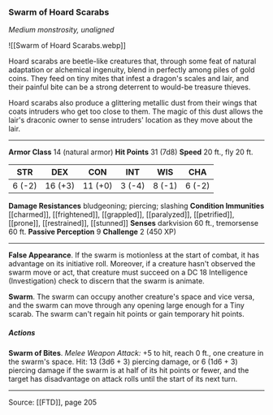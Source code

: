 ### Swarm of Hoard Scarabs
_Medium monstrosity, unaligned_

![[Swarm of Hoard Scarabs.webp]]

Hoard scarabs are beetle-like creatures that, through some feat of natural adaptation or alchemical ingenuity, blend in perfectly among piles of gold coins. They feed on tiny mites that infest a dragon's scales and lair, and their painful bite can be a strong deterrent to would-be treasure thieves.

Hoard scarabs also produce a glittering metallic dust from their wings that coats intruders who get too close to them. The magic of this dust allows the lair's draconic owner to sense intruders' location as they move about the lair.




---

**Armor Class** 14 (natural armor)
**Hit Points** 31 (7d8)
**Speed** 20 ft., fly 20 ft.

| STR     | DEX     | CON     | INT     | WIS     | CHA     |
|---------|---------|---------|---------|---------|---------|
| 6 (-2) | 16 (+3) | 11 (+0) | 3 (-4) | 8 (-1) | 6 (-2) |

**Damage Resistances** bludgeoning; piercing; slashing
**Condition Immunities** [[charmed]], [[frightened]], [[grappled]], [[paralyzed]], [[petrified]], [[prone]], [[restrained]], [[stunned]]
**Senses** darkvision 60 ft., tremorsense 60 ft.
**Passive Perception** 9
**Challenge** 2 (450 XP)

---

**False Appearance**. If the swarm is motionless at the start of combat, it has advantage on its initiative roll. Moreover, if a creature hasn't observed the swarm move or act, that creature must succeed on a DC 18 Intelligence (Investigation) check to discern that the swarm is animate.

**Swarm**. The swarm can occupy another creature's space and vice versa, and the swarm can move through any opening large enough for a Tiny scarab. The swarm can't regain hit points or gain temporary hit points.

##### Actions
**Swarm of Bites**. _Melee Weapon Attack:_ +5 to hit, reach 0 ft., one creature in the swarm's space. Hit: 13 (3d6 + 3) piercing damage, or 6 (1d6 + 3) piercing damage if the swarm is at half of its hit points or fewer, and the target has disadvantage on attack rolls until the start of its next turn.


---

Source: [[FTD]], page 205